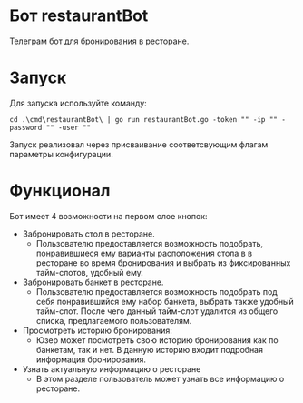 # Бот restaurantBot
Телеграм бот для бронирования в ресторане.
# Запуск
Для запуска используйте команду:
```shell
cd .\cmd\restaurantBot\ | go run restaurantBot.go -token "" -ip "" -password "" -user ""
```
Запуск реализовал через присваивание соответсвующим флагам параметры конфигурации. 
# Функционал
Бот имеет 4 возможности на первом слое кнопок:
 - Забронировать стол в ресторане.
    - Пользователю  предоставляется возможность подобрать, понравившиеся ему варианты расположения стола в в ресторане во время бронирования и выбрать из фиксированных тайм-слотов, удобный ему.
 - Забронировать банкет в ресторане.
    - Пользователю предоставляется возможность подобрать под себя понравившийся  ему набор банкета, выбрать также удобный тайм-слот. После чего данный тайм-слот удалится из общего списка, предлагаемого пользователям.
 - Просмотреть историю бронирования:
    - Юзер может посмотреть свою историю бронирования как по банкетам, так и нет. В данную историю входит подробная информация бронирования.
 - Узнать актуальную информацию о ресторане
    - В этом разделе пользователь может узнать все информацию о ресторане. 
